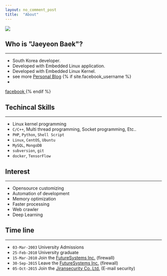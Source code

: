 ```yaml
---
layout: no_comment_post
title:  "About"
---
```


<img src="https://avatars0.githubusercontent.com/u/10207709?v=3&s=466"  style="max-width:100%;max-height:100%;">

## **Who is "Jaeyeon Baek"?**
----
* South Korea developer. 
* Developed with Embedded Linux application. 
* Developed with Embedded Linux Kernel.
* see more [Personal Blog](http://jybaek.tistory.com/)
{% if site.facebook_username %}
* <a href="https://www.facebook.com/{{ site.facebook_username }}">
<i class="fa fa-facebook"></i> facebook
</a>
{% endif %}


## **Techincal Skills**
----
* Linux kernel programming
* `C/C++`, Multi thread programming, Socket programming, Etc..
* `PHP`, `Python`, `Shell Script`
* `Linux`, `CentOS`, `Ubuntu`
* `MySQL`, `MongoDB`
* `subversion`, `git`
* `docker`, `TensorFlow`

## **Interest**
----
* Opensource customizing
* Automation of development
* Memory optimization  
* Faster processing
* Web crawler
* Deep Learning

## **Time line**
----
* `03-Mar-2003` University Admissions
* `25-Feb-2010` University graduate
* `15-Mar-2010` Join the [FutureSystems Inc.](http://www.future.co.kr) (firewall)
* `30-Sep-2015` Leave the [FutureSystems Inc.](http://www.future.co.kr) (firewall)
* `05-Oct-2015` Join the [Jiransecurity Co.,Ltd.](https://www.jiransecurity.com) (E-mail security)
